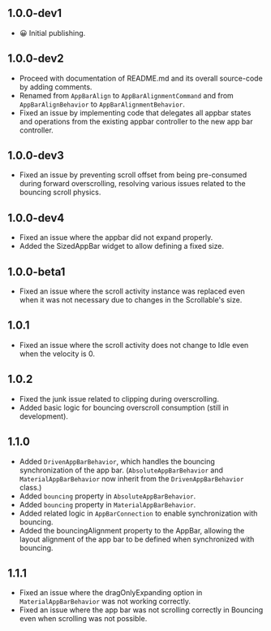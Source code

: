 ## 1.0.0-dev1
- 😀 Initial publishing.

## 1.0.0-dev2
- Proceed with documentation of README.md and its overall source-code by adding comments.
- Renamed from `AppBarAlign` to `AppBarAlignmentCommand` and from `AppBarAlignBehavior` to `AppBarAlignmentBehavior`.
- Fixed an issue by implementing code that delegates all appbar states and operations from the existing appbar controller to the new app bar controller.

## 1.0.0-dev3
- Fixed an issue by preventing scroll offset from being pre-consumed during forward overscrolling, resolving various issues related to the bouncing scroll physics.

## 1.0.0-dev4
- Fixed an issue where the appbar did not expand properly.
- Added the SizedAppBar widget to allow defining a fixed size.

## 1.0.0-beta1
- Fixed an issue where the scroll activity instance was replaced even when it was not necessary due to changes in the Scrollable's size.

## 1.0.1
- Fixed an issue where the scroll activity does not change to Idle even when the velocity is 0.

## 1.0.2
- Fixed the junk issue related to clipping during overscrolling.
- Added basic logic for bouncing overscroll consumption (still in development).

## 1.1.0
- Added `DrivenAppBarBehavior`, which handles the bouncing synchronization of the app bar. (`AbsoluteAppBarBehavior` and `MaterialAppBarBehavior` now inherit from the `DrivenAppBarBehavior` class.)
- Added `bouncing` property in `AbsoluteAppBarBehavior`.
- Added `bouncing` property in `MaterialAppBarBehavior`.
- Added related logic in `AppBarConnection` to enable synchronization with bouncing.
- Added the bouncingAlignment property to the AppBar, allowing the layout alignment of the app bar to be defined when synchronized with bouncing.

## 1.1.1
- Fixed an issue where the dragOnlyExpanding option in `MaterialAppBarBehavior` was not working correctly.
- Fixed an issue where the app bar was not scrolling correctly in Bouncing even when scrolling was not possible.